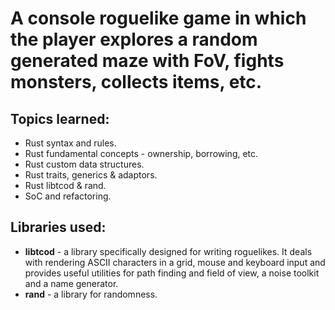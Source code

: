 # A console roguelike game in which the player explores a random generated maze with FoV, fights monsters, collects items, etc.

## Topics learned:

- Rust syntax and rules.
- Rust fundamental concepts - ownership, borrowing, etc.
- Rust custom data structures.
- Rust traits, generics & adaptors.
- Rust libtcod & rand.
- SoC and refactoring.

## Libraries used:

- **libtcod** - a library specifically designed for writing roguelikes. It deals with rendering ASCII characters in a grid, mouse and keyboard input and provides useful utilities for path finding and field of view, a noise toolkit and a name generator.
- **rand** - a library for randomness.
